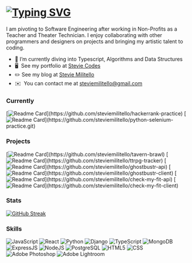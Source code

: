 [![Typing SVG](https://readme-typing-svg.demolab.com?font=Fira+Code&size=30&pause=1000&color=C474C8&vCenter=true&width=435&height=35&lines=Hi+%F0%9F%91%8B+My+name+is+Stevie)](https://git.io/typing-svg)
===================================================================
I am pivoting to Software Engineering after working in Non-Profits as a Teacher and Theater Technician. I enjoy collaborating with other programmers and designers on projects and bringing my artistic talent to coding.

* 🌱 I’m currently diving into Typescript, Algorithms and Data Structures
* 🖥️  See my portfolio at [Stevie Codes](http://steviecodes.com)
* ✏️ See my blog at [Stevie Militello](https://medium.com/@steviemilitello)
* ✉️  You can contact me at [steviemilitello@gmail.com](mailto:steviemilitello@gmail.com)

### Currently

[![Readme Card](https://github-readme-stats.vercel.app/api/pin/?username=steviemilitello&repo=hackerrank-practice&theme=react&bg_color=1F222E&title_color=C474C8&hide_border=true&icon_color=F8D866&show_icons=false")](https://github.com/steviemilitello/hackerrank-practice)
[![Readme Card](https://github-readme-stats.vercel.app/api/pin/?username=steviemilitello&repo=python-selenium-practice&theme=react&bg_color=1F222E&title_color=C474C8&hide_border=true&icon_color=F8D866&show_icons=false")](https://github.com/steviemilitello/python-selenium-practice.git)

### Projects

[![Readme Card](https://github-readme-stats.vercel.app/api/pin/?username=steviemilitello&repo=tavern-brawl&theme=react&bg_color=1F222E&title_color=C474C8&hide_border=true&icon_color=F8D866&show_icons=false")](https://github.com/steviemilitello/tavern-brawl)
[![Readme Card](https://github-readme-stats.vercel.app/api/pin/?username=steviemilitello&repo=ttrpg-tracker&theme=react&bg_color=1F222E&title_color=C474C8&hide_border=true&icon_color=F8D866&show_icons=false")](https://github.com/steviemilitello/ttrpg-tracker)
[![Readme Card](https://github-readme-stats.vercel.app/api/pin/?username=steviemilitello&repo=ghostbustr-api&theme=react&bg_color=1F222E&title_color=C474C8&hide_border=true&icon_color=F8D866&show_icons=false")](https://github.com/steviemilitello/ghostbustr-api)
[![Readme Card](https://github-readme-stats.vercel.app/api/pin/?username=steviemilitello&repo=ghostbustr-client&theme=react&bg_color=1F222E&title_color=C474C8&hide_border=true&icon_color=F8D866&show_icons=false")](https://github.com/steviemilitello/ghostbustr-client)
[![Readme Card](https://github-readme-stats.vercel.app/api/pin/?username=steviemilitello&repo=check-my-fit-api&theme=react&bg_color=1F222E&title_color=C474C8&hide_border=true&icon_color=F8D866&show_icons=false")](https://github.com/steviemilitello/check-my-fit-api)
[![Readme Card](https://github-readme-stats.vercel.app/api/pin/?username=steviemilitello&repo=check-my-fit-client&theme=react&bg_color=1F222E&title_color=C474C8&hide_border=true&icon_color=F8D866&show_icons=false")](https://github.com/steviemilitello/check-my-fit-client)

### Stats

[![GitHub Streak](https://streak-stats.demolab.com?user=steviemilitello&theme=synthwave&card_width=800)](https://git.io/streak-stats)

### Skills

![JavaScript](https://img.shields.io/badge/JavaScript-323330?style=for-the-badge&logo=javascript&logoColor=F7DF1E)
![React](https://img.shields.io/badge/React-20232A?style=for-the-badge&logo=react&logoColor=61DAFB)
![Python](https://img.shields.io/badge/Python-FFD43B?style=for-the-badge&logo=python&logoColor=blue)
![Django](https://img.shields.io/badge/Django-092E20?style=for-the-badge&logo=django&logoColor=green)
![TypeScript](https://img.shields.io/badge/TypeScript-007ACC?style=for-the-badge&logo=typescript&logoColor=white)
![MongoDB](https://img.shields.io/badge/MongoDB-4EA94B?style=for-the-badge&logo=mongodb&logoColor=white)
![ExpressJS](https://img.shields.io/badge/Express.js-000000?style=for-the-badge&logo=express&logoColor=white)
![NodeJS](https://img.shields.io/badge/Node.js-339933?style=for-the-badge&logo=nodedotjs&logoColor=white)
![PostgreSQL](https://img.shields.io/badge/PostgreSQL-316192?style=for-the-badge&logo=postgresql&logoColor=white)
![HTML5](https://img.shields.io/badge/HTML5-E34F26?style=for-the-badge&logo=html5&logoColor=white)
![CSS](https://img.shields.io/badge/CSS3-1572B6?style=for-the-badge&logo=css3&logoColor=white)
![Adobe Photoshop](https://img.shields.io/badge/Adobe%20Photoshop-31A8FF?style=for-the-badge&logo=Adobe%20Photoshop&logoColor=black)
![Adobe Lightroom](https://img.shields.io/badge/Adobe%20Lightroom-31A8FF?style=for-the-badge&logo=Adobe%20Lightroom&logoColor=white)
